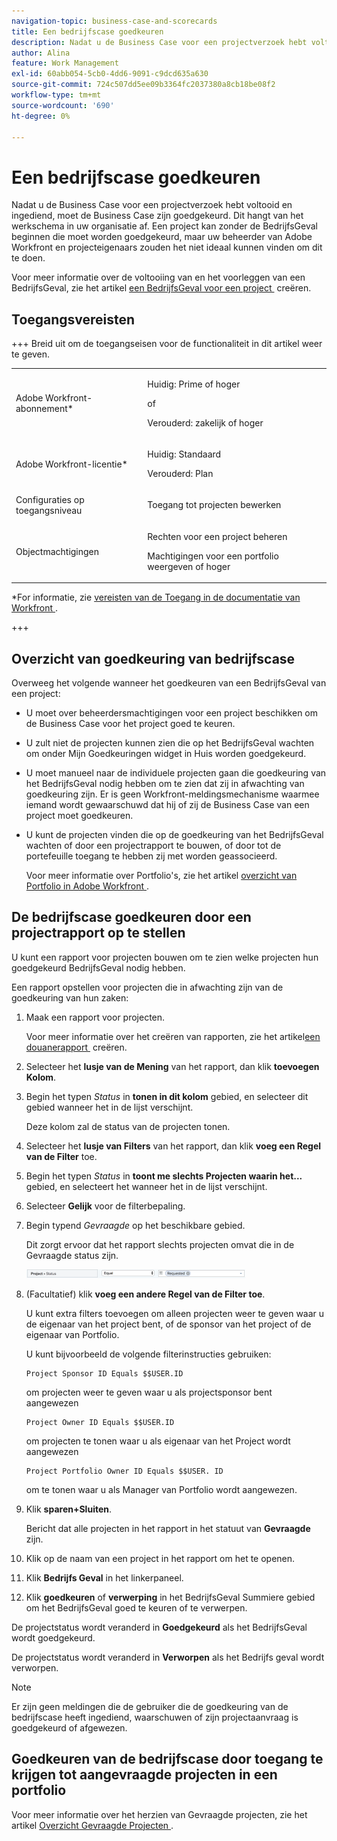 ```yaml
---
navigation-topic: business-case-and-scorecards
title: Een bedrijfscase goedkeuren
description: Nadat u de Business Case voor een projectverzoek hebt voltooid en ingediend, moet de Business Case zijn goedgekeurd. Dit hangt van het werkschema in uw organisatie af. Een project kan zonder de BedrijfsGeval beginnen die moet worden goedgekeurd, maar uw beheerder van Adobe Workfront en projecteigenaars zouden het niet ideaal kunnen vinden om dit te doen.
author: Alina
feature: Work Management
exl-id: 60abb054-5cb0-4dd6-9091-c9dcd635a630
source-git-commit: 724c507dd5ee09b3364fc2037380a8cb18be08f2
workflow-type: tm+mt
source-wordcount: '690'
ht-degree: 0%

---
```


# Een bedrijfscase goedkeuren

<!--Audit: 6/2025-->

Nadat u de Business Case voor een projectverzoek hebt voltooid en ingediend, moet de Business Case zijn goedgekeurd. Dit hangt van het werkschema in uw organisatie af. Een project kan zonder de BedrijfsGeval beginnen die moet worden goedgekeurd, maar uw beheerder van Adobe Workfront en projecteigenaars zouden het niet ideaal kunnen vinden om dit te doen.

Voor meer informatie over de voltooiing van en het voorleggen van een BedrijfsGeval, zie het artikel [&#x200B; een BedrijfsGeval voor een project &#x200B;](../../../manage-work/projects/define-a-business-case/create-business-case.md) creëren.

## Toegangsvereisten

+++ Breid uit om de toegangseisen voor de functionaliteit in dit artikel weer te geven.

<table style="table-layout:auto"> 
 <col> 
 <col> 
 <tbody> 
  <tr> 
   <td role="rowheader"><p>Adobe Workfront-abonnement*</p></td> 
   <td> 
   <p>Huidig: Prime of hoger</p>
   <p>of</p>
   <p>Verouderd: zakelijk of hoger</p> 
   </td> 
  </tr> 
  <tr> 
   <td role="rowheader">Adobe Workfront-licentie*</td> 
   <td> 
   <p>Huidig: Standaard </p> 
   <p>Verouderd: Plan </p> </td> 
  </tr> 
  <tr> 
   <td role="rowheader">Configuraties op toegangsniveau</td> 
   <td> <p>Toegang tot projecten bewerken</p> </td> 
  </tr> 
  <tr> 
   <td role="rowheader"><p>Objectmachtigingen</p></td> 
   <td> <p>Rechten voor een project beheren</p> <p>Machtigingen voor een portfolio weergeven of hoger</p>  </td> 
  </tr> 
 </tbody> 
</table>

*For informatie, zie [&#x200B; vereisten van de Toegang in de documentatie van Workfront &#x200B;](/help/quicksilver/administration-and-setup/add-users/access-levels-and-object-permissions/access-level-requirements-in-documentation.md).

+++

## Overzicht van goedkeuring van bedrijfscase

Overweeg het volgende wanneer het goedkeuren van een BedrijfsGeval van een project:

* U moet over beheerdersmachtigingen voor een project beschikken om de Business Case voor het project goed te keuren.
* U zult niet de projecten kunnen zien die op het BedrijfsGeval wachten om onder Mijn Goedkeuringen widget in Huis worden goedgekeurd.
* U moet manueel naar de individuele projecten gaan die goedkeuring van het BedrijfsGeval nodig hebben om te zien dat zij in afwachting van goedkeuring zijn. Er is geen Workfront-meldingsmechanisme waarmee iemand wordt gewaarschuwd dat hij of zij de Business Case van een project moet goedkeuren.
* U kunt de projecten vinden die op de goedkeuring van het BedrijfsGeval wachten of door een projectrapport te bouwen, of door tot de portefeuille toegang te hebben zij met worden geassocieerd.

  Voor meer informatie over Portfolio&#39;s, zie het artikel [&#x200B; overzicht van Portfolio in Adobe Workfront &#x200B;](../../../manage-work/portfolios/portfolios-overview/portfolio-overview.md).

## De bedrijfscase goedkeuren door een projectrapport op te stellen

U kunt een rapport voor projecten bouwen om te zien welke projecten hun goedgekeurd BedrijfsGeval nodig hebben.

Een rapport opstellen voor projecten die in afwachting zijn van de goedkeuring van hun zaken:

1. Maak een rapport voor projecten.

   Voor meer informatie over het creëren van rapporten, zie het artikel [&#x200B; een douanerapport &#x200B;](../../../reports-and-dashboards/reports/creating-and-managing-reports/create-custom-report.md) creëren.

1. Selecteer het **lusje van de Mening** van het rapport, dan klik **toevoegen Kolom**.

1. Begin het typen *Status* in **tonen in dit kolom** gebied, en selecteer dit gebied wanneer het in de lijst verschijnt.

   Deze kolom zal de status van de projecten tonen.

1. Selecteer het **lusje van Filters** van het rapport, dan klik **voeg een Regel van de Filter** toe.

1. Begin het typen *Status* in **toont me slechts Projecten waarin het...** gebied, en selecteert het wanneer het in de lijst verschijnt.
1. Selecteer **Gelijk** voor de filterbepaling.
1. Begin typend *Gevraagde* op het beschikbare gebied.

   Dit zorgt ervoor dat het rapport slechts projecten omvat die in de Gevraagde status zijn.

   ![&#x200B; requested_projects_filter.png &#x200B;](assets/requested-projects-filter-350x14.png)

1. (Facultatief) klik **voeg een andere Regel van de Filter toe**.

   U kunt extra filters toevoegen om alleen projecten weer te geven waar u de eigenaar van het project bent, of de sponsor van het project of de eigenaar van Portfolio.

   U kunt bijvoorbeeld de volgende filterinstructies gebruiken:

   ```
   Project Sponsor ID Equals $$USER.ID
   ```

   om projecten weer te geven waar u als projectsponsor bent aangewezen

   ```
   Project Owner ID Equals $$USER.ID
   ```

   om projecten te tonen waar u als eigenaar van het Project wordt aangewezen

   ```
   Project Portfolio Owner ID Equals $$USER. ID
   ```

   om te tonen waar u als Manager van Portfolio wordt aangewezen.

1. Klik **sparen+Sluiten**.

   Bericht dat alle projecten in het rapport in het statuut van **Gevraagde** zijn.

1. Klik op de naam van een project in het rapport om het te openen.
1. Klik **Bedrijfs Geval** in het linkerpaneel.
1. Klik **goedkeuren** of **verwerping** in het BedrijfsGeval Summiere gebied om het BedrijfsGeval goed te keuren of te verwerpen.

<!-- ![Business case](assets/business-case-summary-with-rp-information--1-.png) -->

De projectstatus wordt veranderd in **Goedgekeurd** als het BedrijfsGeval wordt goedgekeurd.

De projectstatus wordt veranderd in **Verworpen** als het Bedrijfs geval wordt verworpen.

>[!NOTE]
>
>Er zijn geen meldingen die de gebruiker die de goedkeuring van de bedrijfscase heeft ingediend, waarschuwen of zijn projectaanvraag is goedgekeurd of afgewezen.

## Goedkeuren van de bedrijfscase door toegang te krijgen tot aangevraagde projecten in een portfolio

Voor meer informatie over het herzien van Gevraagde projecten, zie het artikel [&#x200B; Overzicht Gevraagde Projecten &#x200B;](../../../manage-work/portfolios/create-and-manage-portfolios/review-requested-projects.md).
